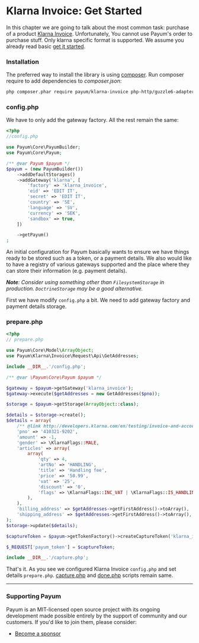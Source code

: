 # Klarna Invoice: Get Started

In this chapter we are going to talk about the most common task: purchase of a product [Klarna Invoice](https://developers.klarna.com/en/invoice-and-part-payment/prepare-your-checkout-for-klarna). Unfortunately, You cannot use Payum's order to purchase stuff. Only klarna specific format is supported. We assume you already read basic [get it started](../../get-it-started.md).

### Installation

The preferred way to install the library is using [composer](http://getcomposer.org/). Run composer require to add dependencies to _composer.json_:

```bash
php composer.phar require payum/klarna-invoice php-http/guzzle6-adapter
```

### config.php

We have to only add the gateway factory. All the rest remain the same:

```php
<?php
//config.php

use Payum\Core\PayumBuilder;
use Payum\Core\Payum;

/** @var Payum $payum */
$payum = (new PayumBuilder())
    ->addDefaultStorages()
    ->addGateway('klarna', [
        'factory' => 'klarna_invoice',
        'eid' => 'EDIT IT',
        'secret' => 'EDIT IT',
        'country' => 'SE',
        'language' => 'SV',
        'currency' => 'SEK',
        'sandbox' => true,
    ])

    ->getPayum()
;
```

An initial configuration for Payum basically wants to ensure we have things ready to be stored such as a token, or a payment details. We also would like to have a registry of various gateways supported and the place where they can store their information (e.g. payment details).

_**Note**: Consider using something other than `FilesystemStorage` in production. `DoctrineStorage` may be a good alternative._

First we have modify `config.php` a bit. We need to add gateway factory and payment details storage.

### prepare.php

```php
<?php
// prepare.php

use Payum\Core\Model\ArrayObject;
use Payum\Klarna\Invoice\Request\Api\GetAddresses;

include __DIR__.'/config.php';

/** @var \Payum\Core\Payum $payum */

$gateway = $payum->getGateway('klarna_invoice');
$gateway->execute($getAddresses = new GetAddresses($pno));

$storage = $payum->getStorage(ArrayObject::class);

$details = $storage->create();
$details = array(
    /** @link http://developers.klarna.com/en/testing/invoice-and-account */
    'pno' => '410321-9202',
    'amount' => -1,
    'gender' => \KlarnaFlags::MALE,
    'articles' => array(
        array(
            'qty' => 4,
            'artNo' => 'HANDLING',
            'title' => 'Handling fee',
            'price' => '50.99',
            'vat' => '25',
            'discount' => '0',
            'flags' => \KlarnaFlags::INC_VAT | \KlarnaFlags::IS_HANDLING
        ),
    ),
    'billing_address' => $getAddresses->getFirstAddress()->toArray(),
    'shipping_address' => $getAddresses->getFirstAddress()->toArray(),
);
$storage->update($details);

$captureToken = $payum->getTokenFactory()->createCaptureToken('klarna_invoice', $details, 'done.php');

$_REQUEST['payum_token'] = $captureToken;

include __DIR__.'/capture.php';
```

That's it. As you see we configured Klarna Invoice `config.php` and set details `prepare.php`. [capture.php](../../examples/capture-script.md) and [done.php](../../examples/done-script.md) scripts remain same.

***

### Supporting Payum

Payum is an MIT-licensed open source project with its ongoing development made possible entirely by the support of community and our customers. If you'd like to join them, please consider:

* [Become a sponsor](https://github.com/sponsors/Payum)
